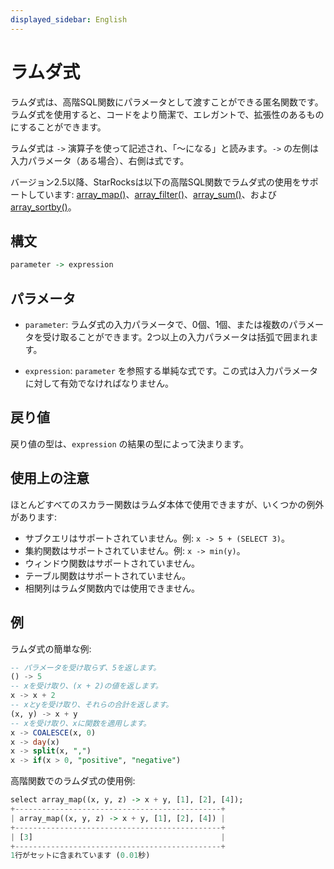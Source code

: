 ```yaml
---
displayed_sidebar: English
---
```


# ラムダ式

ラムダ式は、高階SQL関数にパラメータとして渡すことができる匿名関数です。ラムダ式を使用すると、コードをより簡潔で、エレガントで、拡張性のあるものにすることができます。

ラムダ式は `->` 演算子を使って記述され、「〜になる」と読みます。`->` の左側は入力パラメータ（ある場合）、右側は式です。

バージョン2.5以降、StarRocksは以下の高階SQL関数でラムダ式の使用をサポートしています: [array_map()](./array-functions/array_map.md)、[array_filter()](./array-functions/array_filter.md)、[array_sum()](./array-functions/array_sum.md)、および[array_sortby()](./array-functions/array_sortby.md)。

## 構文

```Haskell
parameter -> expression
```

## パラメータ

- `parameter`: ラムダ式の入力パラメータで、0個、1個、または複数のパラメータを受け取ることができます。2つ以上の入力パラメータは括弧で囲まれます。

- `expression`: `parameter` を参照する単純な式です。この式は入力パラメータに対して有効でなければなりません。

## 戻り値

戻り値の型は、`expression` の結果の型によって決まります。

## 使用上の注意

ほとんどすべてのスカラー関数はラムダ本体で使用できますが、いくつかの例外があります:

- サブクエリはサポートされていません。例: `x -> 5 + (SELECT 3)`。
- 集約関数はサポートされていません。例: `x -> min(y)`。
- ウィンドウ関数はサポートされていません。
- テーブル関数はサポートされていません。
- 相関列はラムダ関数内では使用できません。

## 例

ラムダ式の簡単な例:

```SQL
-- パラメータを受け取らず、5を返します。
() -> 5    
-- xを受け取り、(x + 2)の値を返します。
x -> x + 2 
-- xとyを受け取り、それらの合計を返します。
(x, y) -> x + y 
-- xを受け取り、xに関数を適用します。
x -> COALESCE(x, 0)
x -> day(x)
x -> split(x, ",")
x -> if(x > 0, "positive", "negative")
```

高階関数でのラムダ式の使用例:

```Haskell
select array_map((x, y, z) -> x + y, [1], [2], [4]);
+----------------------------------------------+
| array_map((x, y, z) -> x + y, [1], [2], [4]) |
+----------------------------------------------+
| [3]                                          |
+----------------------------------------------+
1行がセットに含まれています (0.01秒)
```
